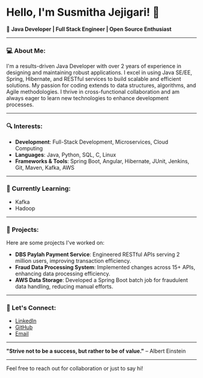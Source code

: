 # Hello, I'm Susmitha Jejigari! 👋

🔧 **Java Developer | Full Stack Engineer | Open Source Enthusiast**

---

### 💻 About Me:
I'm a results-driven Java Developer with over 2 years of experience in designing and maintaining robust applications. I excel in using Java SE/EE, Spring, Hibernate, and RESTful services to build scalable and efficient solutions. My passion for coding extends to data structures, algorithms, and Agile methodologies. I thrive in cross-functional collaboration and am always eager to learn new technologies to enhance development processes.

---

### 🔍 Interests:
- **Development**: Full-Stack Development, Microservices, Cloud Computing
- **Languages**: Java, Python, SQL, C, Linux
- **Frameworks & Tools**: Spring Boot, Angular, Hibernate, JUnit, Jenkins, Git, Maven, Kafka, AWS

---

### 🌱 Currently Learning:
- Kafka
- Hadoop

---

### 🚀 Projects:
Here are some projects I've worked on:
- **DBS Paylah Payment Service**: Engineered RESTful APIs serving 2 million users, improving transaction efficiency.
- **Fraud Data Processing System**: Implemented changes across 15+ APIs, enhancing data processing efficiency.
- **AWS Data Storage**: Developed a Spring Boot batch job for fraudulent data handling, reducing manual efforts.

---

### 🤝 Let's Connect:
- [LinkedIn](www.linkedin.com/in/susmitha-jejigari-76a16a207)
- [GitHub](https://github.com/Susmitha-J)
- [Email](mailto:jejigarisusmitha@gmail.com)

---

**"Strive not to be a success, but rather to be of value."** – Albert Einstein

---

Feel free to reach out for collaboration or just to say hi!
